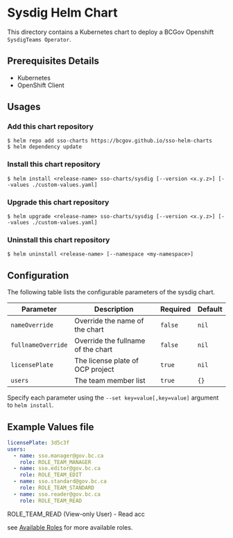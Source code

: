 # Sysdig Helm Chart

This directory contains a Kubernetes chart to deploy a BCGov Openshift `SysdigTeams Operator`.

## Prerequisites Details

- Kubernetes
- OpenShift Client

## Usages

### Add this chart repository

```console
$ helm repo add sso-charts https://bcgov.github.io/sso-helm-charts
$ helm dependency update
```

### Install this chart repository

```console
$ helm install <release-name> sso-charts/sysdig [--version <x.y.z>] [--values ./custom-values.yaml]
```

### Upgrade this chart repository

```console
$ helm upgrade <release-name> sso-charts/sysdig [--version <x.y.z>] [--values ./custom-values.yaml]
```

### Uninstall this chart repository

```console
$ helm uninstall <release-name> [--namespace <my-namespace>]
```

## Configuration

The following table lists the configurable parameters of the sysdig chart.

| Parameter          | Description                        | Required | Default |
| ------------------ | ---------------------------------- | -------- | ------- |
| `nameOverride`     | Override the name of the chart     | `false`  | `nil`   |
| `fullnameOverride` | Override the fullname of the chart | `false`  | `nil`   |
| `licensePlate`     | The license plate of OCP project   | `true`   | `nil`   |
| `users`            | The team member list               | `true`   | `{}`    |

Specify each parameter using the `--set key=value[,key=value]` argument to `helm install`.

## Example Values file

```yaml
licensePlate: 3d5c3f
users:
  - name: sso.manager@gov.bc.ca
    role: ROLE_TEAM_MANAGER
  - name: sso.editor@gov.bc.ca
    role: ROLE_TEAM_EDIT
  - name: sso.standard@gov.bc.ca
    role: ROLE_TEAM_STANDARD
  - name: sso.reader@gov.bc.ca
    role: ROLE_TEAM_READ
```

ROLE_TEAM_READ (View-only User) - Read acc

see [Available Roles](https://developer.gov.bc.ca/OpenShift-User-Guide-to-Creating-and-Using-a-Sysdig-Team-for-Monitoring#available-roles) for more available roles.
